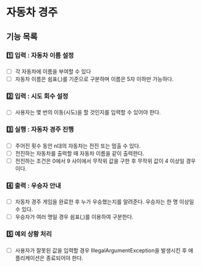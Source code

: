 # 자동차 경주

## 기능 목록

### 1️⃣ 입력 : 자동차 이름 설정
- [ ] 각 자동차에 이름을 부여할 수 있다
- [ ] 자동차 이름은 쉼표(,)를 기준으로 구분하며 이름은 5자 이하만 가능하다.

### 2️⃣ 입력 : 시도 회수 설정
- [ ] 사용자는 몇 번의 이동(시도)을 할 것인지를 입력할 수 있어야 한다.

### 3️⃣ 실행 : 자동차 경주 진행
- [ ] 주어진 횟수 동안 n대의 자동차는 전진 또는 멈출 수 있다.
- [ ] 전진하는 자동차를 출력할 때 자동차 이름을 같이 출력한다.
- [ ] 전진하는 조건은 0에서 9 사이에서 무작위 값을 구한 후 무작위 값이 4 이상일 경우이다.

### 4️⃣ 출력 : 우승자 안내
- [ ] 자동차 경주 게임을 완료한 후 누가 우승했는지를 알려준다. 우승자는 한 명 이상일 수 있다.
- [ ] 우승자가 여러 명일 경우 쉼표(,)를 이용하여 구분한다.

### 5️⃣ 예외 상황 처리
- [ ] 사용자가 잘못된 값을 입력할 경우 IllegalArgumentException을 발생시킨 후 애플리케이션은 종료되어야 한다.